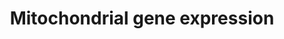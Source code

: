 ---
annotations:
- type: Pathway Ontology
  value: mitochondrial transcription pathway
authors:
- MaintBot
- Khanspers
- Andra
- Ddigles
- Eweitz
description: Numerous nuclear-encoded genes co-ordinate the expression of genes encoded
  on the mitochondrial genome.
last-edited: 2021-05-23
organisms:
- Mus musculus
redirect_from:
- /index.php/Pathway:WP1263
- /instance/WP1263
schema-jsonld:
- '@context': https://schema.org/
  '@id': https://wikipathways.github.io/pathways/WP1263.html
  '@type': Dataset
  creator:
    '@type': Organization
    name: WikiPathways
  description: Numerous nuclear-encoded genes co-ordinate the expression of genes
    encoded on the mitochondrial genome.
  keywords:
  - Polrmt
  - Gabpa
  - Hcfc1
  - Camk4
  - Sp1
  - Ppp3ca
  - cAMP
  - Pprc1
  - Esrra
  - Ppargc1b
  - Tfb1m
  - Ppargc1a
  - Myef2
  - Nrf1
  - Creb1
  - Gabpb2
  - Tfam
  - Mterf
  - Tfb2m
  - Mterfd1
  - PKA
  - Ca2+
  - cGMP
  license: CC0
  name: Mitochondrial gene expression
seo: CreativeWork
title: Mitochondrial gene expression
wpid: WP1263
---